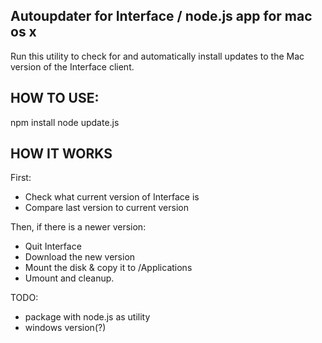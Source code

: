 Autoupdater for Interface / node.js app for mac os x
-----

Run this utility to check for and automatically install updates to the Mac version of the Interface client.

HOW TO USE:
-----

npm install
node update.js

HOW IT WORKS
-----

First:

- Check what current version of Interface is
- Compare last version to current version

Then, if there is a newer version:

- Quit Interface
- Download the new version
- Mount the disk & copy it to /Applications
- Umount and cleanup.


TODO:
- package with node.js as utility
- windows version(?)

